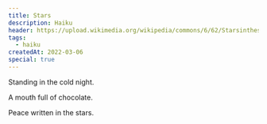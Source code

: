 ```yaml
---
title: Stars
description: Haiku
header: https://upload.wikimedia.org/wikipedia/commons/6/62/Starsinthesky.jpg
tags:
  - haiku
createdAt: 2022-03-06
special: true
---
```



Standing in the cold night.

A mouth full of chocolate.

Peace written in the stars.
